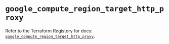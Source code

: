# `google_compute_region_target_http_proxy`

Refer to the Terraform Registory for docs: [`google_compute_region_target_http_proxy`](https://registry.terraform.io/providers/hashicorp/google-beta/5.0.0/docs/resources/google_compute_region_target_http_proxy).
